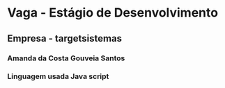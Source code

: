 # Vaga - Estágio de Desenvolvimento 
## Empresa - targetsistemas
### Amanda da Costa Gouveia Santos
### Linguagem usada Java script 
